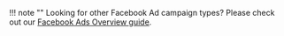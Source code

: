 !!! note ""
	Looking for other Facebook Ad campaign types? Please check out our [Facebook Ads Overview guide](/pages/deep-linked-ads/facebook-ads-overview).
